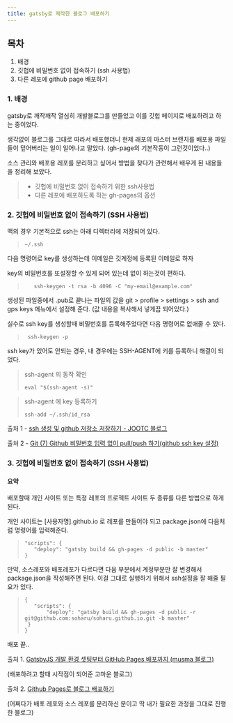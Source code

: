 ```yaml
---
title: gatsby로 제작한 블로그 배포하기 
---
```


## 목차 
1. 배경
2. 깃헙에 비밀번호 없이 접속하기 (ssh 사용법) 
3. 다른 레포에 github page 배포하기 

### 1. 배경 
gatsby로 깨작깨작 열심히 개발블로그를 만들었고 
이를 깃헙 페이지로 배포하려고 하는 중이었다. 

생각없이 블로그를 그대로 따라서 배포했더니 
현제 래포의 마스터 브랜치를 배포용 파일들이 덮어버리는 일이 일어나고 말았다. 
(gh-page의 기본작동이 그런것이었다..)

소스 관리와 배포용 레포를 분리하고 싶어서 방법을 찾다가 관련해서 
배우게 된 내용들을 정리해 보았다. 

> - 깃헙에 비밀번호 없이 접속하기 위한 ssh사용법
> - 다른 레포에 배포하도록 하는 gh-pages의 옵션 

### 2. 깃헙에 비밀번호 없이 접속하기 (SSH 사용법)

맥의 경우 기본적으로 ssh는 아래 디렉터리에 저장되어 있다. 

> ```shell
> ~/.ssh
>```
  
다음 명령어로 key를 생성하는데 이메일은 깃계정에 등록된 이메일로 하자 

key의 비밀번호를 또설정할 수 있게 되어 있는데 없이 하는것이 편하다.  

> ```shell
>    ssh-keygen -t rsa -b 4096 -C "my-email@example.com"
>```   

생성된 파일중에서 .pub로 끝나는 파일의 값을 
git > profile > settings > ssh and gps keys 메뉴에서 
설정해 준다. (값 내용을 복사해서 넣게끔 되어있다.)
 
실수로 ssh key를 생성할때 비밀번호를 등록해주었다면 다음 명령어로 없애줄 수 있다.
> ```shell
>  ssh-keygen -p
> ```

ssh key가 있어도 안되는 경우, 
내 경우에는 SSH-AGENT에 키를 등록하니 해결이 되었다. 
  
> ssh-agent 의 동작 확인
> ```shell
> eval "$(ssh-agent -s)"
> ```

>  ssh-agent 에 key 등록하기 
> ```shell
> ssh-add ~/.ssh/id_rsa
> ```
 

출처 1  -  [ssh 생성 및 github 저장소 저장하기 - JOOTC 블로그 ](https://jootc.com/p/201905122827)

출처 2 - [Git (7) Github 비밀번호 입력 없이 pull/push 하기(github ssh key 설정)](https://goddaehee.tistory.com/254)


### 3. 깃헙에 비밀번호 없이 접속하기 (SSH 사용법)


#### 요약
>

배포할때 개인 사이트 또는 특정 레포의 프로젝트 사이트 두 종류를 다른 방법으로 하게 된다. 

개인 사이트는 [사용자명].github.io 로 레포를 만들어야 되고 
package.json에 다음처럼 명령어를 입력해준다. 

> ```shell
>"scripts": { 
>    "deploy": "gatsby build && gh-pages -d public -b master"
>}
> ```

만약, 소스레포와 배포레포가 다르다면
다음 부분에서 계정부분만 잘 변경해서 package.json을 작성해주면 된다. 
이걸 그대로 실행하기 위해서 ssh설정을 잘 해줄 필요가 있다. 

> ```shell
>{
>    "scripts": {
>        "deploy": "gatsby build && gh-pages -d public -r git@github.com:soharu/soharu.github.io.git -b master"
>  }
>}
> ```

배포 끝..

출처 1. [GatsbyJS 개발 환경 셋팅부터 GitHub Pages 배포까지 (musma 블로그)](https://musma.github.io/2019/08/09/gatsby-js.html)

(배포하려고 할때 시작점이 되어준 고마운 블로그)

출처 2. [Github Pages로 블로그 배포하기](https://soharu.github.io/posts/2019-09-18-Deploying-to-GitHub-Pages/)

(어쩌다가 배포 레포와 소스 레포를 분리하신 분이고 딱 내가 필요한 과정을 
그대로 진행한 블로그)
